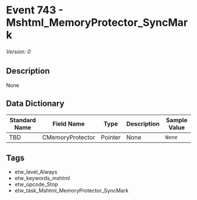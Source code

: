 # Event 743 - Mshtml_MemoryProtector_SyncMark
###### Version: 0

## Description
None

## Data Dictionary
|Standard Name|Field Name|Type|Description|Sample Value|
|---|---|---|---|---|
|TBD|CMemoryProtector|Pointer|None|`None`|

## Tags
* etw_level_Always
* etw_keywords_mshtml
* etw_opcode_Stop
* etw_task_Mshtml_MemoryProtector_SyncMark
